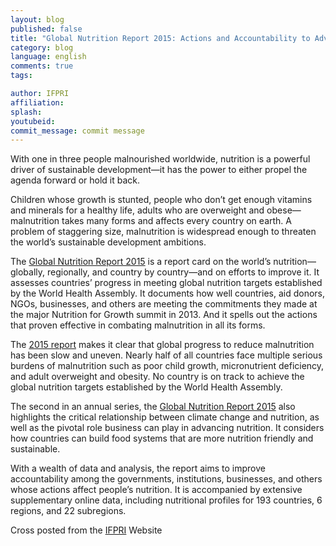 ```yaml
---
layout: blog
published: false
title: "Global Nutrition Report 2015: Actions and Accountability to Advance Nutrition and Sustainable Development "
category: blog
language: english
comments: true
tags: 

author: IFPRI
affiliation: 
splash: 
youtubeid: 
commit_message: commit message
---
```

With one in three people malnourished worldwide, nutrition is a powerful driver of sustainable development—it has the power to either propel the agenda forward or hold it back.
<!-- more -->

Children whose growth is stunted, people who don’t get enough vitamins and minerals for a healthy life, adults who are overweight and obese—malnutrition takes many forms and affects every country on earth. A problem of staggering size, malnutrition is widespread enough to threaten the world’s sustainable development ambitions.

The [Global Nutrition Report 2015](http://ebrary.ifpri.org/utils/getfile/collection/p15738coll2/id/129443/filename/129654.pdf) is a report card on the world’s nutrition—globally, regionally, and country by country—and on efforts to improve it. It assesses countries’ progress in meeting global nutrition targets established by the World Health Assembly. It documents how well countries, aid donors, NGOs, businesses, and others are meeting the commitments they made at the major Nutrition for Growth summit in 2013. And it spells out the actions that proven effective in combating malnutrition in all its forms.

The [2015 report](http://ebrary.ifpri.org/utils/getfile/collection/p15738coll2/id/129443/filename/129654.pdf) makes it clear that global progress to reduce malnutrition has been slow and uneven. Nearly half of all countries face multiple serious burdens of malnutrition such as poor child growth, micronutrient deficiency, and adult overweight and obesity. No country is on track to achieve the global nutrition targets established by the World Health Assembly.

The second in an annual series, the [Global Nutrition Report 2015](http://ebrary.ifpri.org/utils/getfile/collection/p15738coll2/id/129443/filename/129654.pdf) also highlights the critical relationship between climate change and nutrition, as well as the pivotal role business can play in advancing nutrition. It considers how countries can build food systems that are more nutrition friendly and sustainable.

With a wealth of data and analysis, the report aims to improve accountability among the governments, institutions, businesses, and others whose actions affect people’s nutrition. It is accompanied by extensive supplementary online data, including nutritional profiles for 193 countries, 6 regions, and 22 subregions.


Cross posted from the [IFPRI](www.ifpri.org) Website